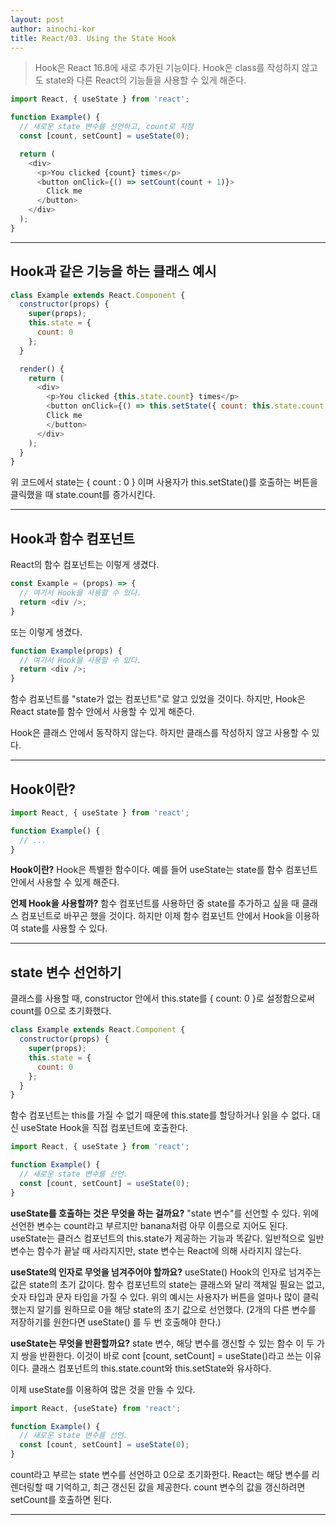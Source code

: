 ```yaml
---
layout: post
author: ainochi-kor
title: React/03. Using the State Hook
---
```



> Hook은 React 16.8에 새로 추가된 기능이다. Hook은 class를 작성하지 않고도 state와 다른 React의 기능들을 사용할 수 있게 해준다.


``` js
import React, { useState } from 'react';

function Example() {
  // 새로운 state 변수를 선언하고, count로 지정
  const [count, setCount] = useState(0);

  return (
    <div>
      <p>You clicked {count} times</p>
      <button onClick={() => setCount(count + 1)}>
        Click me
      </button>
    </div>
  );
}
```

---

## Hook과 같은 기능을 하는 클래스 예시

``` js
class Example extends React.Component {
  constructor(props) {
    super(props);
    this.state = {
      count: 0
    };
  }

  render() {
    return (
      <div>
        <p>You clicked {this.state.count} times</p>
        <button onClick={() => this.setState({ count: this.state.count })}>
        Click me
        </button>
      </div>
    );
  }
}
```

위 코드에서 state는 { count : 0 } 이며 사용자가 this.setState()를 호출하는 버튼을 클릭했을 때 state.count를 증가시킨다.

---

## Hook과 함수 컴포넌트

React의 함수 컴포넌트는 이렇게 생겼다.

``` js
const Example = (props) => {
  // 여기서 Hook을 사용할 수 있다.
  return <div />;
}
```

또는 이렇게 생겼다.

``` js
function Example(props) {
  // 여기서 Hook을 사용할 수 있다.
  return <div />;
}
```

함수 컴포넌트를 "state가 없는 컴포넌트"로 알고 있었을 것이다. 하지만, Hook은 React state를 함수 안에서 사용할 수 있게 해준다.

Hook은 클래스 안에서 동작하지 않는다. 하지만 클래스를 작성하지 않고 사용할 수 있다.

---

## Hook이란?

``` js
import React, { useState } from 'react';

function Example() {
  // ...
}
```

**Hook이란?** Hook은 특별한 함수이다. 예를 들어 useState는 state를 함수 컴포넌트 안에서 사용할 수 있게 해준다.  
  
**언제 Hook을 사용할까?** 함수 컴포넌트를 사용하던 중 state를 추가하고 싶을 때 클래스 컴포넌트로 바꾸곤 했을 것이다. 하지만 이제 함수 컴포넌트 안에서 Hook을 이용하여 state를 사용할 수 있다.

---

## state 변수 선언하기

클래스를 사용할 때, constructor 안에서 this.state를 { count: 0 }로 설정함으로써 count를 0으로 초기화했다.

``` js
class Example extends React.Component {
  constructor(props) {
    super(props);
    this.state = {
      count: 0
    };
  }
}
```

함수 컴포넌트는 this를 가질 수 없기 때문에 this.state를 할당하거나 읽을 수 없다. 대신 useState Hook을 직접 컴포넌트에 호출한다.

``` js
import React, { useState } from 'react';

function Example() {
  // 새로운 state 변수를 선언.
  const [count, setCount] = useState(0);
}
```

**useState를 호출하는 것은 무엇을 하는 걸까요?** "state 변수"를 선언할 수 있다. 위에 선언한 변수는 count라고 부르지만 banana처럼 아무 이름으로 지어도 된다. useState는 클러스 컴포넌트의 this.state가 제공하는 기능과 똑같다. 일반적으로 일반 변수는 함수가 끝날 때 사라지지만, state 변수는 React에 의해 사라지지 않는다.  
  
**useState의 인자로 무엇을 넘겨주어야 할까요?** useState() Hook의 인자로 넘겨주는 값은 state의 초기 값이다. 함수 컴포넌트의 state는 클래스와 달리 객체일 필요는 없고, 숫자 타입과 문자 타입을 가질 수 있다. 위의 예시는 사용자가 버튼을 얼마나 많이 클릭했는지 알기를 원하므로 0을 해당 state의 초기 값으로 선언했다. (2개의 다른 변수를 저장하기를 원한다면 useState() 를 두 번 호출해야 한다.)  
  
**useState는 무엇을 반환할까요?** state 변수, 해당 변수를 갱신할 수 있는 함수 이 두 가지 쌍을 반환한다. 이것이 바로 cont [count, setCount] = useState()라고 쓰는 이유이다. 클래스 컴포넌트의 this.state.count와 this.setState와 유사하다.  

이제 useState를 이용하여 많은 것을 만들 수 있다.

``` js
import React, {useState} from 'react';

function Example() {
  // 새로운 state 변수를 선언.
  const [count, setCount] = useState(0);
}
```

count라고 부르는 state 변수를 선언하고 0으로 초기화한다. React는 해당 변수를 리렌더링할 때 기억하고, 최근 갱신된 값을 제공한다. count 변수의 값을 갱신하려면 setCount를 호출하면 된다.

---